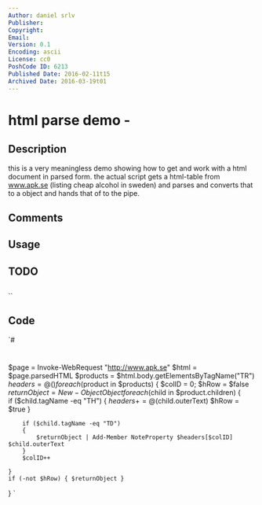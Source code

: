 ```yaml
---
Author: daniel srlv
Publisher: 
Copyright: 
Email: 
Version: 0.1
Encoding: ascii
License: cc0
PoshCode ID: 6213
Published Date: 2016-02-11t15
Archived Date: 2016-03-19t01
---
```


# html parse demo - 

## Description

this is a very meaningless demo showing how to get and work with a html document in parsed form. the actual script gets a html-table from www.apk.se (listing cheap alcohol in sweden) and parses and converts that to a object and hands that of to the pipe.

## Comments



## Usage



## TODO



## 

``

## Code

`#
 #
 $page = Invoke-WebRequest "http://www.apk.se"
 $html = $page.parsedHTML
 $products = $html.body.getElementsByTagName("TR")
 $headers = @()
 foreach($product in $products)
 {
 	$colID = 0;
 	$hRow = $false
 	$returnObject = New-Object Object
 	foreach($child in $product.children)
 	{	
 		if ($child.tagName -eq "TH")
 		{
 			$headers += @($child.outerText)
 			$hRow = $true
 		}
 
 		if ($child.tagName -eq "TD")
 		{
 			$returnObject | Add-Member NoteProperty $headers[$colID] $child.outerText
 		}
 		$colID++
 
 	}
 	if (-not $hRow) { $returnObject }
 }
`

